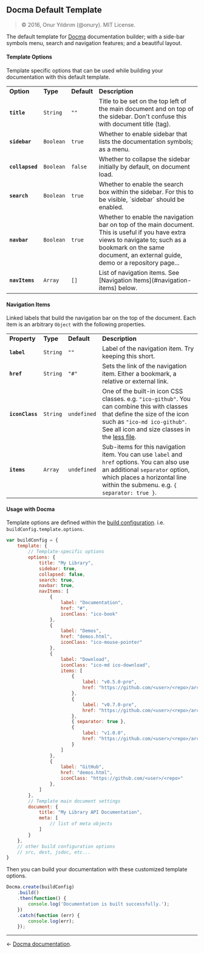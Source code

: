 ## Docma Default Template

> © 2016, Onur Yıldırım (@onury). MIT License.

The default template for [Docma][docma] documentation builder; with a side-bar symbols menu, search and navigation features; and a beautiful layout.

#### Template Options

Template specific options that can be used while building your documentation with this default template.

<table>
    <tr>
        <td><b>Option</b></td>
        <td><b>Type</b></td>
        <td><b>Default</b></td>
        <td><b>Description</b></td>
    </tr>
    <tr>
        <td><code><b>title</b></code></td>
        <td><code>String</code></td>
        <td><code>""</code></td>
        <td>
            Title to be set on the top left of the main document and on top of the sidebar. Don't confuse this with document title (tag).
        </td>
    </tr>
    <tr>
        <td><code><b>sidebar</b></code></td>
        <td><code>Boolean</code></td>
        <td><code>true</code></td>
        <td>
            Whether to enable sidebar that lists the documentation symbols; as a menu.
        </td>
    </tr>
    <tr>
        <td><code><b>collapsed</b></code></td>
        <td><code>Boolean</code></td>
        <td><code>false</code></td>
        <td>
            Whether to collapse the sidebar initially by default, on document load.
        </td>
    </tr>
    <tr>
        <td><code><b>search</b></code></td>
        <td><code>Boolean</code></td>
        <td><code>true</code></td>
        <td>
            Whether to enable the search box within the sidebar. For this to be visible, `sidebar` should be enabled.
        </td>
    </tr>
    <tr>
        <td><code><b>navbar</b></code></td>
        <td><code>Boolean</code></td>
        <td><code>true</code></td>
        <td>
            Whether to enable the navigation bar on top of the main document. This is useful if you have extra views to navigate to; such as a bookmark on the same document, an external guide, demo or a repository page...
        </td>
    </tr>
    <tr>
        <td><code><b>navItems</b></code></td>
        <td><code>Array</code></td>
        <td><code>[]</code></td>
        <td>
            List of navigation items. See [Navigation Items](#navigation-items) below.
        </td>
    </tr>
</table>

#### Navigation Items

Linked labels that build the navigation bar on the top of the document. Each item is an arbitrary <code>Object</code> with the following properties.

<table>
    <tr>
        <td><b>Property</b></td>
        <td><b>Type</b></td>
        <td><b>Default</b></td>
        <td><b>Description</b></td>
    </tr>
    <tr>
        <td><code><b>label</b></code></td>
        <td><code>String</code></td>
        <td><code>""</code></td>
        <td>
            Label of the navigation item. Try keeping this short.
        </td>
    </tr>
    <tr>
        <td><code><b>href</b></code></td>
        <td><code>String</code></td>
        <td><code>"#"</code></td>
        <td>
            Sets the link of the navigation item. Either a bookmark, a relative or external link.
        </td>
    </tr>
    <tr>
        <td><code><b>iconClass</b></code></td>
        <td><code>String</code></td>
        <td><code>undefined</code></td>
        <td>
            One of the built-in icon CSS classes. e.g. <code>"ico-github"</code>. You can combine this with classes that define the size of the icon such as <code>"ico-md ico-github"</code>. See all icon and size classes in the <a href="https://github.com/onury/docma/blob/master/templates/default/less/icomoon.less">less file</a>.
        </td>
    </tr>
    <tr>
        <td><code><b>items</b></code></td>
        <td><code>Array</code></td>
        <td><code>undefined</code></td>
        <td>
            Sub-items for this navigation item. You can use <code>label</code> and <code>href</code> options. You can also use an additional <code>separator</code> option, which places a horizontal line within the submenu. e.g. <code>{ separator: true }</code>.
        </td>
    </tr>
</table>

#### Usage with Docma

Template options are defined within the [build configuration][build-config]. i.e. `buildConfig.template.options`.

```js
var buildConfig = {
    template: {
        // Template-specific options
        options: {
            title: "My Library",
            sidebar: true,
            collapsed: false,
            search: true,
            navbar: true,
            navItems: [
                {
                    label: "Documentation",
                    href: "#",
                    iconClass: "ico-book"
                },
                {
                    label: "Demos",
                    href: "demos.html",
                    iconClass: "ico-mouse-pointer"
                },
                {
                    label: "Download",
                    iconClass: "ico-md ico-download",
                    items: [
                        {
                            label: "v0.5.0-pre",
                            href: "https://github.com/<user>/<repo>/archive/v0.5.0-pre.zip"
                        },
                        {
                            label: "v0.7.0-pre",
                            href: "https://github.com/<user>/<repo>/archive/v0.7.0-pre.zip"
                        },
                        { separator: true },
                        {
                            label: "v1.0.0",
                            href: "https://github.com/<user>/<repo>/archive/v1.0.0.zip"
                        }
                    ]
                },
                {
                    label: "GitHub",
                    href: "demos.html",
                    iconClass: "https://github.com/<user>/<repo>"
                },
            ]
        },
        // Template main document settings
        document: {
            title: "My Library API Documentation",
            meta: [
                // list of meta objects
            ]
        }
    },
    // other build configuration options
    // src, dest, jsdoc, etc...
}
```
Then you can build your documentation with these customized template options.
```js
Docma.create(buildConfig)
    .build()
    .then(function() {
        console.log('Documentation is built successfully.');
    })
    .catch(function (err) {
        console.log(err);
    });
```

---

← [Docma documentation][docma].

[docma]:https://github.com/onury/docma
[build-config]:https://github.com/onury/docma#build-configuration
